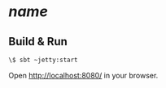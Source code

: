 # $name$ #

## Build & Run ##

```sh
\$ sbt ~jetty:start
```

Open [http://localhost:8080/](http://localhost:8080/) in your browser.
